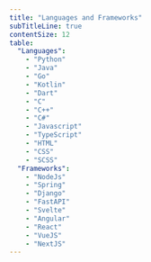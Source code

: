 ```yaml
---
title: "Languages and Frameworks"
subTitleLine: true
contentSize: 12
table:
  "Languages":
    - "Python"
    - "Java"
    - "Go"
    - "Kotlin"
    - "Dart"
    - "C"
    - "C++"
    - "C#"
    - "Javascript"
    - "TypeScript"
    - "HTML"
    - "CSS"
    - "SCSS"
  "Frameworks":
    - "NodeJs"
    - "Spring"
    - "Django"
    - "FastAPI"
    - "Svelte"
    - "Angular"
    - "React"
    - "VueJS"
    - "NextJS"
---
```

